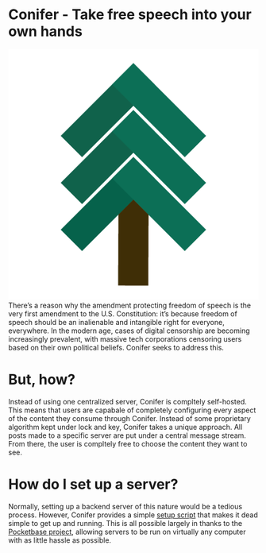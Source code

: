<h1>Conifer - Take free speech into your own hands</h1>
<div align="center">
  <img src="src/assets/conifer-logo-nobg-512.png" alt="Conifer Logo" />
</div>
There’s a reason why the amendment protecting freedom of speech is the very first amendment to the U.S. Constitution: it’s because freedom of speech should be an inalienable and intangible right for everyone, everywhere. In the modern age, cases of digital censorship are becoming increasingly prevalent, with massive tech corporations censoring users based on their own political beliefs. Conifer seeks to address this.
<h1>But, how?</h1>
Instead of using one centralized server, Conifer is compltely self-hosted. This means that users are capabale of completely configuring every aspect of the content they consume through Conifer. Instead of some proprietary algorithm kept under lock and key, Conifer takes a unique approach. All posts made to a specific server are put under a central message stream. From there, the user is compltely free to choose the content they want to see.
<h1>How do I set up a server?</h1>
Normally, setting up a backend server of this nature would be a tedious process. However, Conifer provides a simple <a href="https://github.com/Royal51651/Conifer-Server-Util">setup script</a> that makes it dead simple to get up and running. This is all possible largely in thanks to the <a href="https://pocketbase.io/">Pocketbase project</a>, allowing servers to be run on virtually any computer with as little hassle as possible.
